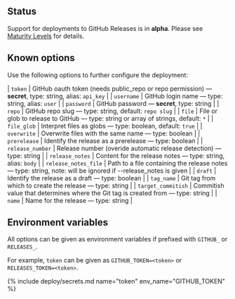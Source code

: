 ## Status

Support for deployments to GitHub Releases is in **alpha**. Please see [Maturity Levels](/user/deployment-v2#maturity-levels) for details.
## Known options

Use the following options to further configure the deployment:

| `token` | GitHub oauth token (needs public_repo or repo permission) &mdash; **secret**, type: string, alias: `api_key` |
| `username` | GitHub login name &mdash; type: string, alias: `user` |
| `password` | GitHub password &mdash; **secret**, type: string |
| `repo` | GitHub repo slug &mdash; type: string, default: `repo slug` |
| `file` | File or glob to release to GitHub &mdash; type: string or array of strings, default: `*` |
| `file_glob` | Interpret files as globs &mdash; type: boolean, default: `true` |
| `overwrite` | Overwrite files with the same name &mdash; type: boolean |
| `prerelease` | Identify the release as a prerelease &mdash; type: boolean |
| `release_number` | Release number (overide automatic release detection) &mdash; type: string |
| `release_notes` | Content for the release notes &mdash; type: string, alias: `body` |
| `release_notes_file` | Path to a file containing the release notes &mdash; type: string, note: will be ignored if --release_notes is given |
| `draft` | Identify the release as a draft &mdash; type: boolean |
| `tag_name` | Git tag from which to create the release &mdash; type: string |
| `target_commitish` | Commitish value that determines where the Git tag is created from &mdash; type: string |
| `name` | Name for the release &mdash; type: string |

## Environment variables

All options can be given as environment variables if prefixed with `GITHUB_` or `RELEASES_`.

For example, `token` can be given as `GITHUB_TOKEN=<token>` or `RELEASES_TOKEN=<token>`.

{% include deploy/secrets.md name="token" env_name="GITHUB_TOKEN" %}
